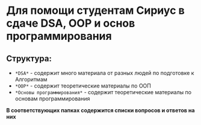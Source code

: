 # Для помощи студентам Сириус в сдаче DSA, OOP и основ программирования

## Структура:

- `*DSA*` - содержит много материала от разных людей по подготовке к Алгоритмам
- `*OOP*` - содержит теоретические материалы по ООП
- `*Основы программирования*` - содержит теоретические материалы по основам программирования

**В соответствующих папках содержится списки вопросов и ответов на них**
